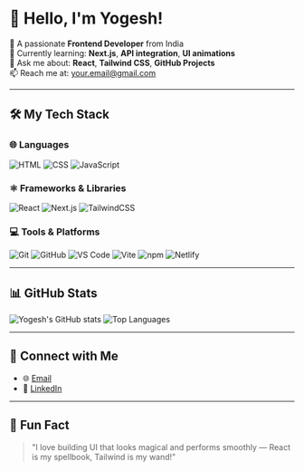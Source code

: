 # 👋 Hello, I'm Yogesh!

🌱 A passionate **Frontend Developer** from India  
🎯 Currently learning: **Next.js**, **API integration**, **UI animations**  
💬 Ask me about: **React**, **Tailwind CSS**, **GitHub Projects**  
📫 Reach me at: [your.email@gmail.com](yogeshdumane987@gmail.com)

---

## 🛠️ My Tech Stack

### 🌐 Languages
![HTML](https://img.shields.io/badge/-HTML5-E34F26?logo=html5&logoColor=white)
![CSS](https://img.shields.io/badge/-CSS3-1572B6?logo=css3&logoColor=white)
![JavaScript](https://img.shields.io/badge/-JavaScript-F7DF1E?logo=javascript&logoColor=black)

### ⚛️ Frameworks & Libraries
![React](https://img.shields.io/badge/-React-61DAFB?logo=react&logoColor=black)
![Next.js](https://img.shields.io/badge/-Next.js-000000?logo=nextdotjs&logoColor=white)
![TailwindCSS](https://img.shields.io/badge/-TailwindCSS-38B2AC?logo=tailwind-css&logoColor=white)

### 💻 Tools & Platforms
![Git](https://img.shields.io/badge/-Git-F05032?logo=git&logoColor=white)
![GitHub](https://img.shields.io/badge/-GitHub-181717?logo=github&logoColor=white)
![VS Code](https://img.shields.io/badge/-VS%20Code-007ACC?logo=visual-studio-code&logoColor=white)
![Vite](https://img.shields.io/badge/-Vite-646CFF?logo=vite&logoColor=white)
![npm](https://img.shields.io/badge/-npm-CB3837?logo=npm)
![Netlify](https://img.shields.io/badge/-Netlify-00C7B7?logo=netlify&logoColor=white)

---

## 📊 GitHub Stats

![Yogesh's GitHub stats](https://github-readme-stats.vercel.app/api?username=yogesh-123231&show_icons=true&theme=radical)
![Top Languages](https://github-readme-stats.vercel.app/api/top-langs/?username=yogesh-123231&layout=compact&theme=radical)

---

## 🔗 Connect with Me

- 🌐 [Email](yogeshdumane987@gmail.com)
- 💼 [LinkedIn](linkedin.com/in/yogeshdumane)


---

## 🔮 Fun Fact

> "I love building UI that looks magical and performs smoothly — React is my spellbook, Tailwind is my wand!"

